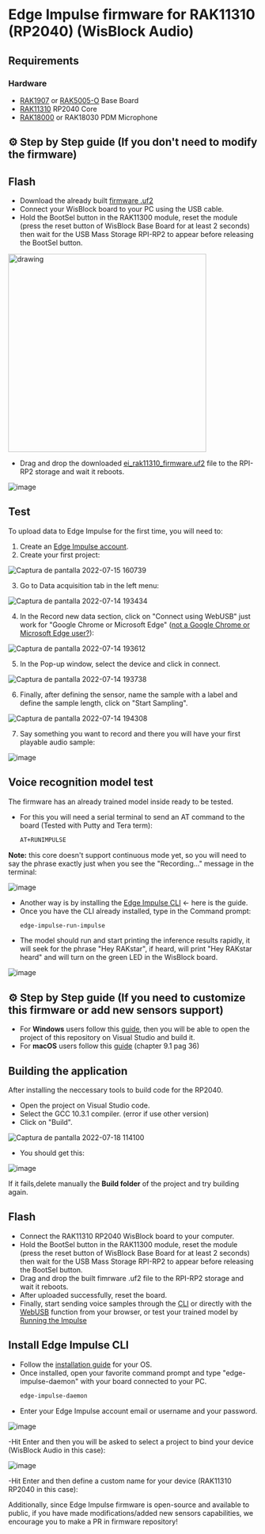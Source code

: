 # Edge Impulse firmware for RAK11310 (RP2040) (WisBlock Audio)

## Requirements

### Hardware

- [RAK1907](https://store.rakwireless.com/products/rak19007-wisblock-base-board-2nd-gen) or [RAK5005-O](https://store.rakwireless.com/products/rak5005-o-base-board) Base Board
- [RAK11310](https://store.rakwireless.com/products/rak11310-wisblock-lpwan-module) RP2040 Core 
- [RAK18000](https://store.rakwireless.com/products/wisblock-microphone-module-rak18000) or RAK18030 PDM Microphone

## ⚙️ Step by Step guide (If you don't need to modify the firmware)

## Flash

- Download the already built [firmware .uf2](https://github.com/mcmchris/wisblock-edge-impulse/blob/main/RAK11310-Edge-Impulse-Firmware/build/ei_rak11310_firmware.uf2)
- Connect your WisBlock board to your PC using the USB cable.
- Hold the BootSel button in the RAK11300 module, reset the module (press the reset button of WisBlock Base Board for at least 2 seconds) then wait for the USB Mass Storage RPI-RP2 to appear before releasing the BootSel button.
<img src="https://user-images.githubusercontent.com/49886387/179538245-6d259c7e-b14f-4b06-b9c5-789edaed70c3.png" alt="drawing" width="400"/>

- Drag and drop the downloaded [ei_rak11310_firmware.uf2](https://github.com/mcmchris/wisblock-edge-impulse/blob/main/RAK11310-Edge-Impulse-Firmware/build/ei_rak11310_firmware.uf2) file to the RPI-RP2 storage and wait it reboots.

![image](https://user-images.githubusercontent.com/49886387/179539239-12b3a995-5f42-4d34-9ac6-ddfcd39129b1.png)

## Test

To upload data to Edge Impulse for the first time, you will need to:
1. Create an [Edge Impulse account](https://studio.edgeimpulse.com/login).
2. Create your first project:

![Captura de pantalla 2022-07-15 160739](https://user-images.githubusercontent.com/49886387/179303223-b7f7e2f6-53df-4195-8d09-87d3ae7d1283.png)

3. Go to Data acquisition tab in the left menu:

![Captura de pantalla 2022-07-14 193434](https://user-images.githubusercontent.com/49886387/179118482-f69b6150-ece9-4be0-9fe1-3ec638e204e8.png)

4. In the Record new data section, click on "Connect using WebUSB" just work for "Google Chrome or Microsoft Edge" ([not a Google Chrome or Microsoft Edge user?](https://github.com/mcmchris/wisblock-edge-impulse/blob/main/RAK11200-Edge-Impulse-Firmware/README.md#install-edge-impulse-cli)):

![Captura de pantalla 2022-07-14 193612](https://user-images.githubusercontent.com/49886387/179118604-4f8a15cf-893e-4207-a0c5-306bae7ce9ae.png)

5. In the Pop-up window, select the device and click in connect.

![Captura de pantalla 2022-07-14 193738](https://user-images.githubusercontent.com/49886387/179118781-b0cef568-7815-4ed5-a23e-2979b1eb9f1a.png)

6. Finally, after defining the sensor, name the sample with a label and define the sample length, click on "Start Sampling".

![Captura de pantalla 2022-07-14 194308](https://user-images.githubusercontent.com/49886387/179119291-15b8d0aa-2dcd-47f2-858c-ebfc6c81d44a.png)

7. Say something you want to record and there you will have your first playable audio sample:

![image](https://user-images.githubusercontent.com/49886387/179119451-32392dd1-6ebe-404f-a749-ee39748fa6dd.png)

## Voice recognition model test
The firmware has an already trained model inside ready to be tested.
- For this you will need a serial terminal to send an AT command to the board (Tested with Putty and Tera term):
   ```bash
   AT+RUNIMPULSE
   ```
**Note:** this core doesn't support continuous mode yet, so you will need to say the phrase exactly just when you see the "Recording..." message in the terminal:

![image](https://user-images.githubusercontent.com/49886387/179541391-c61d848c-ce86-48ea-b123-4c671172153a.png)

- Another way is by installing the [Edge Impulse CLI](https://github.com/mcmchris/wisblock-edge-impulse/blob/main/RAK11200-Edge-Impulse-Firmware/README.md#install-edge-impulse-cli) <- here is the guide.
- Once you have the CLI already installed, type in the Command prompt:
   ```bash
   edge-impulse-run-impulse
   ```
- The model should run and start printing the inference results rapidly, it will seek for the phrase "Hey RAKstar", if heard, will print "Hey RAKstar heard" and will turn on the green LED in the WisBlock board.

![image](https://user-images.githubusercontent.com/49886387/179295206-2db2cdba-394c-4f56-9931-7a656d545bb1.png)


## ⚙️ Step by Step guide (If you need to customize this firmware or add new sensors support)

- For **Windows** users follow this [guide](https://shawnhymel.com/2096/), then you will be able to open the project of this repository on Visual Studio and build it.
- For **macOS** users follow this [guide](https://datasheets.raspberrypi.com/pico/getting-started-with-pico.pdf) (chapter 9.1 pag 36)

## Building the application

After installing the neccessary tools to build code for the RP2040.
- Open the project on Visual Studio code.
- Select the GCC 10.3.1 compiler. (error if use other version) 
- Click on "Build".

![Captura de pantalla 2022-07-18 114100](https://user-images.githubusercontent.com/49886387/179549644-c45c9b3b-9705-427e-8c72-4b2c44aef0e5.png)

- You should get this:

![image](https://user-images.githubusercontent.com/49886387/179550443-0e970ca8-18e9-43de-8c44-b9d1cb97690c.png)

If it fails,delete manually the **Build folder** of the project and try building again.

## Flash

- Connect the RAK11310 RP2040 WisBlock board to your computer.
- Hold the BootSel button in the RAK11300 module, reset the module (press the reset button of WisBlock Base Board for at least 2 seconds) then wait for the USB Mass Storage RPI-RP2 to appear before releasing the BootSel button.
- Drag and drop the built fimrware .uf2 file to the RPI-RP2 storage and wait it reboots.
- After uploaded successfully, reset the board.
- Finally, start sending voice samples through the [CLI](https://github.com/mcmchris/wisblock-edge-impulse/blob/main/RAK11200-Edge-Impulse-Firmware/README.md#install-edge-impulse-cli) or directly with the [WebUSB](https://github.com/mcmchris/wisblock-edge-impulse/blob/main/RAK11200-Edge-Impulse-Firmware/README.md#test) function from your browser, or test your trained model by [Running the Impulse](https://github.com/mcmchris/wisblock-edge-impulse/blob/main/RAK11200-Edge-Impulse-Firmware/README.md#voice-recognition-model-test)

## Install Edge Impulse CLI
- Follow the [installation guide](https://docs.edgeimpulse.com/docs/edge-impulse-cli/cli-installation#installation-macos-and-windows) for your OS.
- Once installed, open your favorite command prompt and type "edge-impulse-daemon" with your board connected to your PC.
   ```bash
   edge-impulse-daemon
   ```
- Enter your Edge Impulse account email or username and your password.

![image](https://user-images.githubusercontent.com/49886387/179292586-e30bb973-e332-48b9-a37a-00fd5e95ab23.png)

-Hit Enter and then you will be asked to select a project to bind your device (WisBlock Audio in this case):

![image](https://user-images.githubusercontent.com/49886387/179292797-08c7d290-c8f7-408b-a745-2c93f8874acc.png)

-Hit Enter and then define a custom name for your device (RAK11310 RP2040 in this case):

Additionally, since Edge Impulse firmware is open-source and available to public, if you have made modifications/added new sensors capabilities, we encourage you to make a PR in firmware repository!
